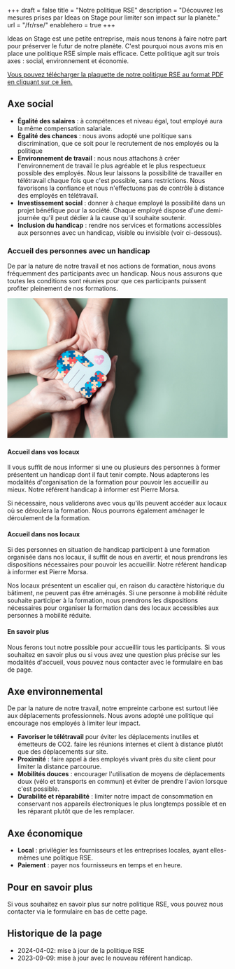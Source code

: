 +++
draft			= false
title			= "Notre politique RSE"
description		= "Découvrez les mesures prises par Ideas on Stage pour limiter son impact sur la planète."
url				= "/fr/rse/"
enablehero		= true
+++

Ideas on Stage est une petite entreprise, mais nous tenons à faire notre part pour préserver le futur de notre planète. C'est pourquoi nous avons mis en place une politique RSE simple mais efficace. Cette politique agit sur trois axes : social, environnement et économie.

[Vous pouvez télécharger la plaquette de notre politique RSE au format PDF en cliquant sur ce lien.](politique-rse-ideas-on-stage.pdf)

## Axe social

- **Égalité des salaires** : à compétences et niveau égal, tout employé aura la même compensation salariale.
- **Égalité des chances** : nous avons adopté une politique sans discrimination, que ce soit pour le recrutement de nos employés ou la politique 
- **Environnement de travail** : nous nous attachons à créer l'environnement de travail le plus agréable et le plus respectueux possible des employés. Nous leur laissons la possibilité de travailler en télétravail chaque fois que c'est possible, sans restrictions. Nous favorisons la confiance et nous n'effectuons pas de contrôle à distance des employés en télétravail. 
- **Investissement social** : donner à chaque employé la possibilité dans un projet bénéfique pour la société. Chaque employé dispose d'une demi-journée qu'il peut dédier à la cause qu'il souhaite soutenir.
- **Inclusion du handicap** : rendre nos services et formations accessibles aux personnes avec un handicap, visible ou invisible (voir ci-dessous).


### Accueil des personnes avec un handicap

De par la nature de notre travail et nos actions de formation, nous avons fréquemment des participants avec un handicap. Nous nous assurons que toutes les conditions sont réunies pour que ces participants puissent profiter pleinement de nos formations.

![Handicap](handicap.jpg)


#### Accueil dans vos locaux

Il vous suffit de nous informer si une ou plusieurs des personnes à former présentent un handicap dont il faut tenir compte. Nous adapterons les modalités d'organisation de la formation pour pouvoir les accueillir au mieux. Notre référent handicap à informer est Pierre Morsa.

Si nécessaire, nous validerons avec vous qu'ils peuvent accéder aux locaux où se déroulera la formation. Nous pourrons également aménager le déroulement de la formation.


#### Accueil dans nos locaux

Si des personnes en situation de handicap participent à une formation organisée dans nos locaux, il suffit de nous en avertir, et nous prendrons les dispositions nécessaires pour pouvoir les accueillir. Notre référent handicap à informer est Pierre Morsa.

Nos locaux présentent un escalier qui, en raison du caractère historique du bâtiment, ne peuvent pas être aménagés. Si une personne à mobilité réduite souhaite participer à la formation, nous prendrons les dispositions nécessaires pour organiser la formation dans des locaux accessibles aux personnes à mobilité réduite.


#### En savoir plus

Nous ferons tout notre possible pour accueillir tous les participants. Si vous souhaitez en savoir plus ou si vous avez une question plus précise sur les modalités d'accueil, vous pouvez nous contacter avec le formulaire en bas de page.


## Axe environnemental

De par la nature de notre travail, notre empreinte carbone est surtout liée aux déplacements professionnels. Nous avons adopté une politique qui encourage nos employés à limiter leur impact.

- **Favoriser le télétravail** pour éviter les déplacements inutiles et émetteurs de CO2. faire les réunions internes et client à distance plutôt que des déplacements sur site.
- **Proximité** : faire appel à des employés vivant près du site client pour limiter la distance parcourue.
- **Mobilités douces** : encourager l'utilisation de moyens de déplacements doux (vélo et transports en commun) et éviter de prendre l'avion lorsque c'est possible.
- **Durabilité et réparabilité** : limiter notre impact de consommation en conservant nos appareils électroniques le plus longtemps possible et en les réparant plutôt que de les remplacer.


## Axe économique

- **Local** : privilégier les fournisseurs et les entreprises locales, ayant elles-mêmes une politique RSE.
- **Paiement** : payer nos fournisseurs en temps et en heure.


## Pour en savoir plus

Si vous souhaitez en savoir plus sur notre politique RSE, vous pouvez nous contacter via le formulaire en bas de cette page.

## Historique de la page

- 2024-04-02: mise à jour de la politique RSE
- 2023-09-09: mise à jour avec le nouveau référent handicap.
